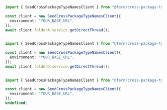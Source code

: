 ```typescript
import { SeedCrossPackageTypeNamesClient } from "@fern/cross-package-type-names";

const client = new SeedCrossPackageTypeNamesClient({
  environment: "YOUR_BASE_URL",
});
await client.folderA.service.getDirectThread();
 
```                        


```typescript
import { SeedCrossPackageTypeNamesClient } from "@fern/cross-package-type-names";

const client = new SeedCrossPackageTypeNamesClient({
  environment: "YOUR_BASE_URL",
});
await client.folderD.service.getDirectThread();
 
```                        


```typescript
import { SeedCrossPackageTypeNamesClient } from "@fern/cross-package-type-names";

const client = new SeedCrossPackageTypeNamesClient({
  environment: "YOUR_BASE_URL",
});
undefined;
 
```                        


